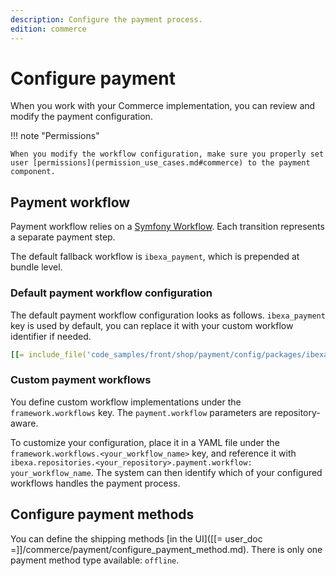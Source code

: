 ```yaml
---
description: Configure the payment process.
edition: commerce
---
```


# Configure payment

When you work with your Commerce implementation, you can review and modify the payment configuration.

!!! note "Permissions" 

    When you modify the workflow configuration, make sure you properly set user [permissions](permission_use_cases.md#commerce) to the payment component.

## Payment workflow

Payment workflow relies on a [Symfony Workflow](http://symfony.com/doc/5.4/components/workflow.html).
Each transition represents a separate payment step. 

The default fallback workflow is `ibexa_payment`, which is prepended at bundle level.

### Default payment workflow configuration

The default payment workflow configuration looks as follows. `ibexa_payment` key is used by default, you can replace it with your custom workflow identifier if needed.

``` yaml
[[= include_file('code_samples/front/shop/payment/config/packages/ibexa.yaml') =]]
```

### Custom payment workflows

You define custom workflow implementations under the `framework.workflows` key. 
The `payment.workflow` parameters are repository-aware.

To customize your configuration, place it in a YAML file under the `framework.workflows.<your_workflow_name>` key, and reference it with `ibexa.repositories.<your_repository>.payment.workflow: your_workflow_name`. 
The system can then identify which of your configured workflows handles the payment process.

## Configure payment methods

You can define the shipping methods [in the UI]([[= user_doc =]]/commerce/payment/configure_payment_method.md).
There is only one payment method type available: `offline`.